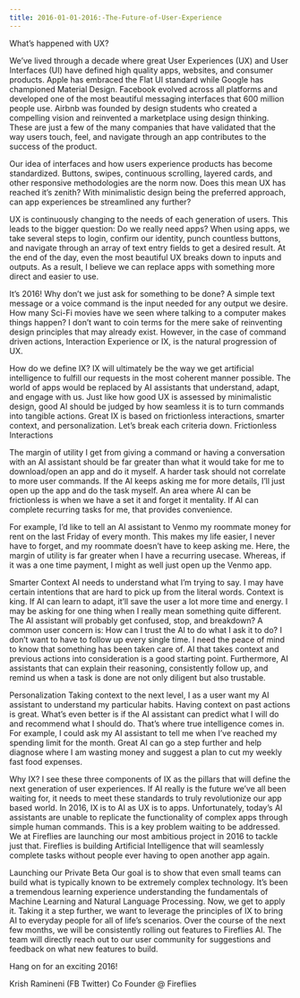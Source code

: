 ```yaml
---
title: 2016-01-01-2016:-The-Future-of-User-Experience
---
```


What’s happened with UX?

We’ve lived through a decade where great User Experiences (UX) and User Interfaces (UI) have defined high quality apps, websites, and consumer products. Apple has embraced the Flat UI standard while Google has championed Material Design. Facebook evolved across all platforms and developed one of the most beautiful messaging interfaces that 600 million people use. Airbnb was founded by design students who created a compelling vision and reinvented a marketplace using design thinking. These are just a few of the many companies that have validated that the way users touch, feel, and navigate through an app contributes to the success of the product.

Our idea of interfaces and how users experience products has become standardized. Buttons, swipes, continuous scrolling, layered cards, and other responsive methodologies are the norm now. Does this mean UX has reached it’s zenith? With minimalistic design being the preferred approach, can app experiences be streamlined any further?

UX is continuously changing to the needs of each generation of users. This leads to the bigger question: Do we really need apps? When using apps, we take several steps to login, confirm our identity, punch countless buttons, and navigate through an array of text entry fields to get a desired result. At the end of the day, even the most beautiful UX breaks down to inputs and outputs. As a result, I believe we can replace apps with something more direct and easier to use.

It’s 2016! Why don’t we just ask for something to be done? A simple text message or a voice command is the input needed for any output we desire. How many Sci-Fi movies have we seen where talking to a computer makes things happen?
I don’t want to coin terms for the mere sake of reinventing design principles that may already exist. However, in the case of command driven actions, Interaction Experience or IX, is the natural progression of UX.

How do we define IX?
IX will ultimately be the way we get artificial intelligence to fulfill our requests in the most coherent manner possible. The world of apps would be replaced by AI assistants that understand, adapt, and engage with us. Just like how good UX is assessed by minimalistic design, good AI should be judged by how seamless it is to turn commands into tangible actions. Great IX is based on frictionless interactions, smarter context, and personalization. Let’s break each criteria down.
Frictionless Interactions

The margin of utility I get from giving a command or having a conversation with an AI assistant should be far greater than what it would take for me to download/open an app and do it myself. A harder task should not correlate to more user commands. If the AI keeps asking me for more details, I’ll just open up the app and do the task myself. An area where AI can be frictionless is when we have a set it and forget it mentality. If AI can complete recurring tasks for me, that provides convenience.

For example, I’d like to tell an AI assistant to Venmo my roommate money for rent on the last Friday of every month. This makes my life easier, I never have to forget, and my roommate doesn’t have to keep asking me. Here, the margin of utility is far greater when I have a recurring usecase. Whereas, if it was a one time payment, I might as well just open up the Venmo app.

Smarter Context
AI needs to understand what I’m trying to say. I may have certain intentions that are hard to pick up from the literal words. Context is king. If AI can learn to adapt, it’ll save the user a lot more time and energy. I may be asking for one thing when I really mean something quite different. The AI assistant will probably get confused, stop, and breakdown? A common user concern is:
How can I trust the AI to do what I ask it to do? I don’t want to have to follow up every single time. I need the peace of mind to know that something has been taken care of.
AI that takes context and previous actions into consideration is a good starting point. Furthermore, AI assistants that can explain their reasoning, consistently follow up, and remind us when a task is done are not only diligent but also trustable.

Personalization
Taking context to the next level, I as a user want my AI assistant to understand my particular habits. Having context on past actions is great. What’s even better is if the AI assistant can predict what I will do and recommend what I should do. That’s where true intelligence comes in. For example, I could ask my AI assistant to tell me when I’ve reached my spending limit for the month. Great AI can go a step further and help diagnose where I am wasting money and suggest a plan to cut my weekly fast food expenses.

Why IX?
I see these three components of IX as the pillars that will define the next generation of user experiences. If AI really is the future we’ve all been waiting for, it needs to meet these standards to truly revolutionize our app based world. In 2016, IX is to AI as UX is to apps. Unfortunately, today’s AI assistants are unable to replicate the functionality of complex apps through simple human commands. This is a key problem waiting to be addressed.
We at Fireflies are launching our most ambitious project in 2016 to tackle just that. Fireflies is building Artificial Intelligence that will seamlessly complete tasks without people ever having to open another app again.

Launching our Private Beta
Our goal is to show that even small teams can build what is typically known to be extremely complex technology. It’s been a tremendous learning experience understanding the fundamentals of Machine Learning and Natural Language Processing. Now, we get to apply it. Taking it a step further, we want to leverage the principles of IX to bring AI to everyday people for all of life’s scenarios.
Over the course of the next few months, we will be consistently rolling out features to Fireflies AI. The team will directly reach out to our user community for suggestions and feedback on what new features to build.

Hang on for an exciting 2016!

Krish Ramineni (FB Twitter)
Co Founder @ Fireflies
